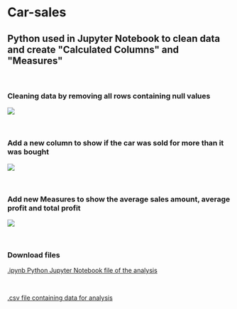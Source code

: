 # Car-sales
<h2> Python used in Jupyter Notebook to clean data and create "Calculated Columns" and "Measures" </h2>

<br>
<!-- Python used to clean data -->
<h3> Cleaning data by removing all rows containing null values </h3>
<p dir="auto"><img src="https://github.com/meic100/Car-sales/assets/169346776/d6c083ea-4acf-4308-8bc7-50f4ee346031" style="max-width: 50%;">
</p>

<br>

<!-- Python used to create "Calculated Columns" -->
<h3> Add a new column to show if the car was sold for more than it was bought </h3>
<p dir="auto"><img src="https://github.com/meic100/Car-sales/assets/169346776/b39595b6-ee01-41b6-acd6-7c7a7b732601" style="max-width: 50%;">
</p>

<br>

<!-- Python used to create "Measures" -->
<h3> Add new Measures to show the average sales amount, average profit and total profit </h3>
<p dir="auto"><img src="https://github.com/meic100/Car-sales/assets/169346776/3643e32c-b21c-4e02-ba4b-868e0fbc1fed" style="max-width: 50%;">
</p>

<br>

<!-- Downloadable files -->
<h3> Download files </h3>

<!-- .ipynb file to produce analysis stored in repository meic100/Car-sales -->
[.ipynb Python Jupyter Notebook file of the analysis](https://github.com/meic100/Car-sales/blob/a5455cd7bb1e68ed94f2eb1f56c054d59bb2269e/Car%20Sales%20Assessment%20-%20import%20data%20from%20local%20file.ipynb)

<br>

<!-- .csv file containing data for analysis stored in repository meic100/Car-sales -->
[.csv file containing data for analysis](https://github.com/meic100/Car-sales/blob/5c58d8cf86ef9da054058b6e70bd1b3bdab3b772/CarSalesData.csv)
